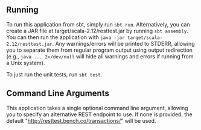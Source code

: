 ## Running

To run this application from sbt, simply run `sbt run`. Alternatively, you can
create a JAR file at target/scala-2.12/resttest.jar by running `sbt assembly`.
You can then run the application with `java -jar target/scala-2.12/resttest.jar`.
Any warnings/errors will be printed to STDERR, allowing you to separate them from
regular program output using output redirection (e.g., `java ... 2>/dev/null`
will hide all warnings and errors if running from a Unix system).

To just run the unit tests, run `sbt test`.

## Command Line Arguments

This application takes a single optional command line argument, allowing you to
specify an alternative REST endpoint to use. If none is provided, the default
"http://resttest.bench.co/transactions/" will be used.

